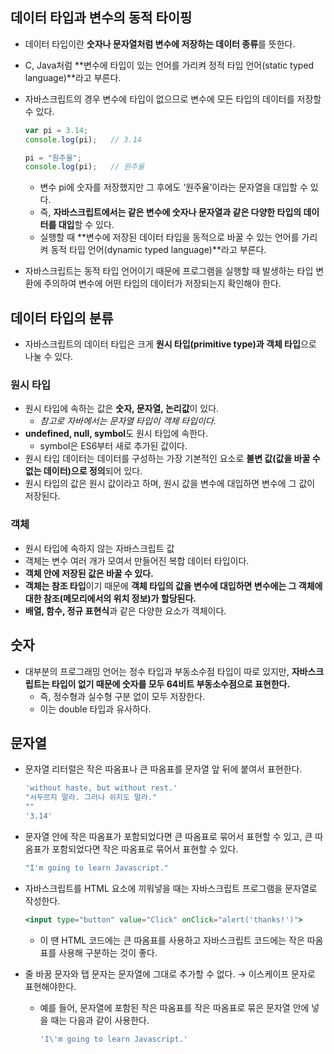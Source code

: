 ## 데이터 타입과 변수의 동적 타이핑

- 데이터 타입이란 **숫자나 문자열처럼 변수에 저장하는 데이터 종류**를 뜻한다.
- C, Java처럼 **변수에 타입이 있는 언어를 가리켜 정적 타입 언어(static typed language)**라고 부른다.
- 자바스크립트의 경우 변수에 타입이 없으므로 변수에 모든 타입의 데이터를 저장할 수 있다.
    
    ```jsx
    var pi = 3.14;
    console.log(pi);   // 3.14
    
    pi = "원주율";
    console.log(pi);   // 원주율
    ```
    
    - 변수 pi에 숫자를 저장했지만 그 후에도 ‘원주율’이라는 문자열을 대입할 수 있다.
    - 즉, **자바스크립트에서는 같은 변수에 숫자나 문자열과 같은 다양한 타입의 데이터를 대입**할 수 있다.
    - 실행할 때 **변수에 저장된 데이터 타입을 동적으로 바꿀 수 있는 언어를 가리켜 동적 타입 언어(dynamic typed language)**라고 부른다.
- 자바스크립트는 동적 타입 언어이기 때문에 프로그램을 실행할 때 발생하는 타입 변환에 주의하여 변수에 어떤 타입의 데이터가 저장되는지 확인해야 한다.

## 데이터 타입의 분류

- 자바스크립트의 데이터 타입은 크게 **원시 타입(primitive type)과 객체 타입**으로 나눌 수 있다.

### 원시 타입

- 원시 타입에 속하는 값은 **숫자, 문자열, 논리값**이 있다.
    - *참고로 자바에서는 문자열 타입이 객체 타입이다.*
- **undefined, null, symbol**도 원시 타입에 속한다.
    - symbol은 ES6부터 새로 추가된 값이다.
- 원시 타입 데이터는 데이터를 구성하는 가장 기본적인 요소로 **불변 값(값을 바꿀 수 없는 데이터)으로 정의**되어 있다.
- 원시 타입의 값은 원시 값이라고 하며, 원시 값을 변수에 대입하면 변수에 그 값이 저장된다.

### 객체

- 원시 타입에 속하지 않는 자바스크립트 값
- 객체는 변수 여러 개가 모여서 만들어진 복합 데이터 타입이다.
- **객체 안에 저장된 값은 바꿀 수 있다.**
- **객체는 참조 타입**이기 때문에 **객체 타입의 값을 변수에 대입하면 변수에는 그 객체에 대한 참조(메모리에서의 위치 정보)가 할당된다.**
- **배열, 함수, 정규 표현식**과 같은 다양한 요소가 객체이다.

## 숫자

- 대부분의 프로그래밍 언어는 정수 타입과 부동소수점 타입이 따로 있지만, **자바스크립트는 타입이 없기 때문에 숫자를 모두 64비트 부동소수점으로 표현한다.**
    - 즉, 정수형과 실수형 구분 없이 모두 저장한다.
    - 이는 double 타입과 유사하다.

## 문자열

- 문자열 리터럴은 작은 따옴표나 큰 따옴표를 문자열 앞 뒤에 붙여서 표현한다.
    
    ```jsx
    'without haste, but without rest.'
    "서두르지 말라. 그러나 쉬지도 말라."
    ""
    '3.14'
    ```
    
- 문자열 안에 작은 따옴표가 포함되었다면 큰 따옴표로 묶어서 표현할 수 있고, 큰 따옴표가 포함되었다면 작은 따옴표로 묶어서 표현할 수 있다.
    
    ```jsx
    "I'm going to learn Javascript."
    ```
    
- 자바스크립트를 HTML 요소에 끼워넣을 때는 자바스크립트 프로그램을 문자열로 작성한다.
    
    ```jsx
    <input type="button" value="Click" onClick="alert('thanks!')">
    ```
    
    - 이 땐 HTML 코드에는 큰 따옴표를 사용하고 자바스크립트 코드에는 작은 따옴표를 사용해 구분하는 것이 좋다.
- 줄 바꿈 문자와 탭 문자는 문자열에 그대로 추가할 수 없다. → 이스케이프 문자로 표현해야한다.
    - 예를 들어, 문자열에 포함된 작은 따옴표를 작은 따옴표로 묶은 문자열 안에 넣을 때는 다음과 같이 사용한다.
        
        ```jsx
        'I\'m going to learn Javascript.'
        ```
